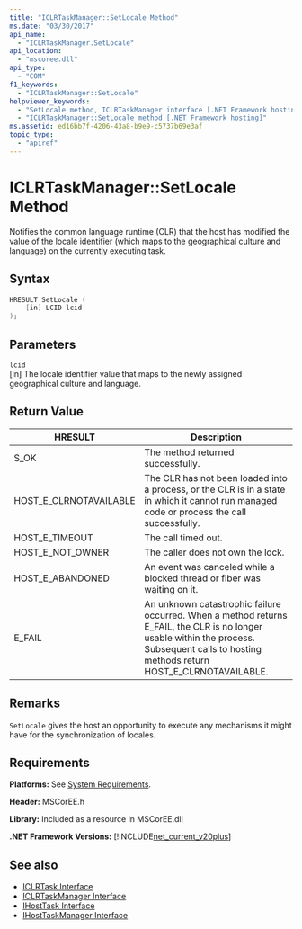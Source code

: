 ```yaml
---
title: "ICLRTaskManager::SetLocale Method"
ms.date: "03/30/2017"
api_name: 
  - "ICLRTaskManager.SetLocale"
api_location: 
  - "mscoree.dll"
api_type: 
  - "COM"
f1_keywords: 
  - "ICLRTaskManager::SetLocale"
helpviewer_keywords: 
  - "SetLocale method, ICLRTaskManager interface [.NET Framework hosting]"
  - "ICLRTaskManager::SetLocale method [.NET Framework hosting]"
ms.assetid: ed16bb7f-4206-43a8-b9e9-c5737b69e3af
topic_type: 
  - "apiref"
---
```

# ICLRTaskManager::SetLocale Method
Notifies the common language runtime (CLR) that the host has modified the value of the locale identifier (which maps to the geographical culture and language) on the currently executing task.  
  
## Syntax  
  
```cpp  
HRESULT SetLocale (  
    [in] LCID lcid  
);  
```  
  
## Parameters  
 `lcid`  
 [in] The locale identifier value that maps to the newly assigned geographical culture and language.  
  
## Return Value  
  
|HRESULT|Description|  
|-------------|-----------------|  
|S_OK|The method returned successfully.|  
|HOST_E_CLRNOTAVAILABLE|The CLR has not been loaded into a process, or the CLR is in a state in which it cannot run managed code or process the call successfully.|  
|HOST_E_TIMEOUT|The call timed out.|  
|HOST_E_NOT_OWNER|The caller does not own the lock.|  
|HOST_E_ABANDONED|An event was canceled while a blocked thread or fiber was waiting on it.|  
|E_FAIL|An unknown catastrophic failure occurred. When a method returns E_FAIL, the CLR is no longer usable within the process. Subsequent calls to hosting methods return HOST_E_CLRNOTAVAILABLE.|  
  
## Remarks  
 `SetLocale` gives the host an opportunity to execute any mechanisms it might have for the synchronization of locales.  
  
## Requirements  
 **Platforms:** See [System Requirements](../../get-started/system-requirements.md).  
  
 **Header:** MSCorEE.h  
  
 **Library:** Included as a resource in MSCorEE.dll  
  
 **.NET Framework Versions:** [!INCLUDE[net_current_v20plus](../../../../includes/net-current-v20plus-md.md)]  
  
## See also

- [ICLRTask Interface](iclrtask-interface.md)
- [ICLRTaskManager Interface](iclrtaskmanager-interface.md)
- [IHostTask Interface](ihosttask-interface.md)
- [IHostTaskManager Interface](ihosttaskmanager-interface.md)
